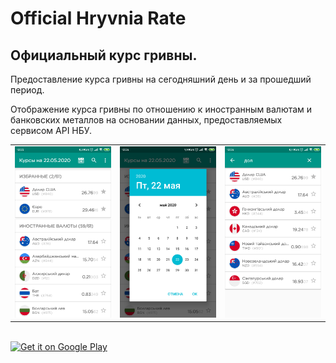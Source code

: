 <h1>Official Hryvnia Rate</h1>
<h2>Официальный курс гривны.</h2>
<p>Предоставление курса гривны на сегодняшний день и за прошедший период.</p>
<p>Отображение курса гривны по отношению к иностранным валютам и банковских металлов на основании данных, предоставляемых сервисом API НБУ.</p>
<table width="100%" border=0 cellpadding=0 cellspacing=0>
  <tr>
    <td>
      <img src="screenshots/RU_screenshot_01.png">
    </td>
    <td>
      <img src="screenshots/RU_screenshot_02.png">
    </td>
    <td>
      <img src="screenshots/RU_screenshot_03.png">
    </td>
  </tr>
</table>
<br>
<a href="https://play.google.com/store/apps/details?id=apps.basilisk.officialhryvniarate">
  <img alt="Get it on Google Play"
       src="https://developer.android.com/images/brand/en_generic_rgb_wo_60.png" />
</a>
